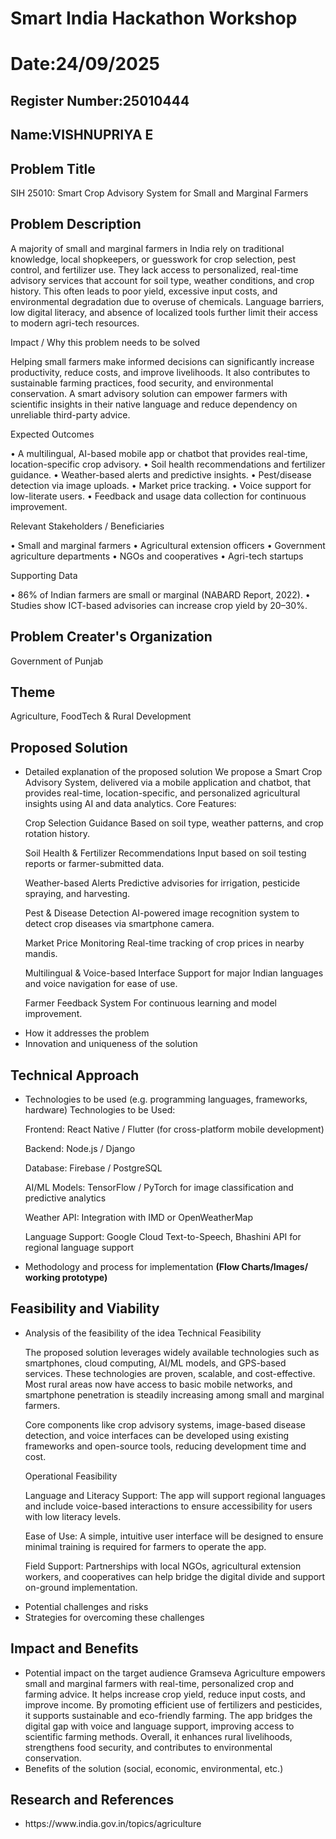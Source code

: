 # Smart India Hackathon Workshop
# Date:24/09/2025
## Register Number:25010444
## Name:VISHNUPRIYA E
## Problem Title
SIH 25010: Smart Crop Advisory System for Small and Marginal Farmers
## Problem Description
A majority of small and marginal farmers in India rely on traditional knowledge, local shopkeepers, or guesswork for crop selection, pest control, and fertilizer use. They lack access to personalized, real-time advisory services that account for soil type, weather conditions, and crop history. This often leads to poor yield, excessive input costs, and environmental degradation due to overuse of chemicals. Language barriers, low digital literacy, and absence of localized tools further limit their access to modern agri-tech resources.

Impact / Why this problem needs to be solved

Helping small farmers make informed decisions can significantly increase productivity, reduce costs, and improve livelihoods. It also contributes to sustainable farming practices, food security, and environmental conservation. A smart advisory solution can empower farmers with scientific insights in their native language and reduce dependency on unreliable third-party advice.

Expected Outcomes

• A multilingual, AI-based mobile app or chatbot that provides real-time, location-specific crop advisory.
• Soil health recommendations and fertilizer guidance.
• Weather-based alerts and predictive insights.
• Pest/disease detection via image uploads.
• Market price tracking.
• Voice support for low-literate users.
• Feedback and usage data collection for continuous improvement.

Relevant Stakeholders / Beneficiaries

• Small and marginal farmers
• Agricultural extension officers
• Government agriculture departments
• NGOs and cooperatives
• Agri-tech startups

Supporting Data

• 86% of Indian farmers are small or marginal (NABARD Report, 2022).
• Studies show ICT-based advisories can increase crop yield by 20–30%.

## Problem Creater's Organization
Government of Punjab

## Theme
Agriculture, FoodTech & Rural Development

## Proposed Solution
<ul><li>Detailed explanation of the proposed solution
                         We propose a Smart Crop Advisory System, delivered via a mobile application and chatbot, that provides real-time, location-specific, and personalized agricultural insights using AI and data analytics.
Core Features:

Crop Selection Guidance
Based on soil type, weather patterns, and crop rotation history.

Soil Health & Fertilizer Recommendations
Input based on soil testing reports or farmer-submitted data.

Weather-based Alerts
Predictive advisories for irrigation, pesticide spraying, and harvesting.

Pest & Disease Detection
AI-powered image recognition system to detect crop diseases via smartphone camera.

Market Price Monitoring
Real-time tracking of crop prices in nearby mandis.

Multilingual & Voice-based Interface
Support for major Indian languages and voice navigation for ease of use.

Farmer Feedback System
For continuous learning and model improvement.                       
  </li>
<li>How it addresses the problem</li>
<li>Innovation and uniqueness of the solution</li></ul>

## Technical Approach
<ul><li>Technologies to be used (e.g. programming languages, frameworks, hardware)
  Technologies to be Used:

Frontend: React Native / Flutter (for cross-platform mobile development)

Backend: Node.js / Django

Database: Firebase / PostgreSQL

AI/ML Models: TensorFlow / PyTorch for image classification and predictive analytics

Weather API: Integration with IMD or OpenWeatherMap

Language Support: Google Cloud Text-to-Speech, Bhashini API for regional language support
</li>
<li>Methodology and process for implementation <b>(Flow Charts/Images/ working prototype)</b></li></ul>

## Feasibility and Viability
<ul><li>Analysis of the feasibility of the idea
Technical Feasibility

The proposed solution leverages widely available technologies such as smartphones, cloud computing, AI/ML models, and GPS-based services. These technologies are proven, scalable, and cost-effective. Most rural areas now have access to basic mobile networks, and smartphone penetration is steadily increasing among small and marginal farmers.

Core components like crop advisory systems, image-based disease detection, and voice interfaces can be developed using existing frameworks and open-source tools, reducing development time and cost.

Operational Feasibility

Language and Literacy Support: The app will support regional languages and include voice-based interactions to ensure accessibility for users with low literacy levels.

Ease of Use: A simple, intuitive user interface will be designed to ensure minimal training is required for farmers to operate the app.

Field Support: Partnerships with local NGOs, agricultural extension workers, and cooperatives can help bridge the digital divide and support on-ground implementation.
</li>
<li>Potential challenges and risks</li>
<li>Strategies for overcoming these challenges</li></ul>

## Impact and Benefits
<ul><li>Potential impact on the target audience
Gramseva Agriculture empowers small and marginal farmers with real-time, personalized crop and farming advice. It helps increase crop yield, reduce input costs, and improve income. By promoting efficient use of fertilizers and pesticides, it supports sustainable and eco-friendly farming. The app bridges the digital gap with voice and language support, improving access to scientific farming methods. Overall, it enhances rural livelihoods, strengthens food security, and contributes to environmental conservation.
</li>
<li>Benefits of the solution (social, economic, environmental, etc.)</li></ul>

## Research and References
<ul><li>
  https://www.india.gov.in/topics/agriculture
</li></ul>
